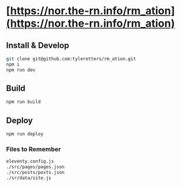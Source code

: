 # [https://nor.the-rn.info/rm_ation](https://nor.the-rn.info/rm_ation)

## Install & Develop

```zsh
git clone git@github.com:tyleretters/rm_ation.git
npm i
npm run dev
```

## Build

```zsh
npm run build
```

## Deploy

```zsh
npm run deploy
```

### Files to Remember

```zsh
eleventy.config.js
./src/pages/pages.json
./src/posts/posts.json
./sr/data/site.js
```
